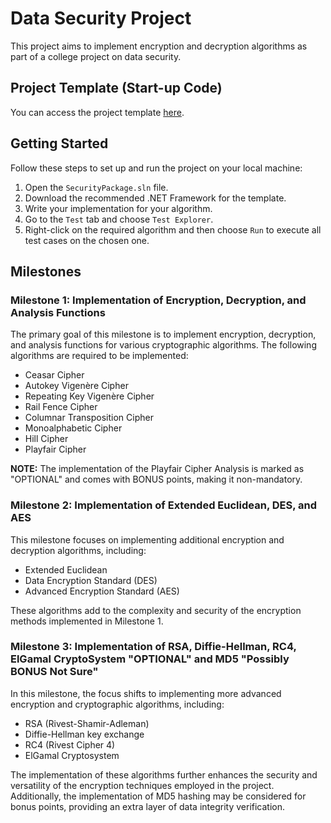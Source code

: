 # Data Security Project

This project aims to implement encryption and decryption algorithms as part of a college project on data security.

## Project Template (Start-up Code)

You can access the project template [here](https://drive.google.com/drive/u/0/folders/1gIw831k_70YW9SXt0N9VShXrvoJuQHGE).

## Getting Started

Follow these steps to set up and run the project on your local machine:

1. Open the `SecurityPackage.sln` file.
2. Download the recommended .NET Framework for the template.
3. Write your implementation for your algorithm.
4. Go to the `Test` tab and choose `Test Explorer`.
5. Right-click on the required algorithm and then choose `Run` to execute all test cases on the chosen one.

## Milestones

### Milestone 1: Implementation of Encryption, Decryption, and Analysis Functions

The primary goal of this milestone is to implement encryption, decryption, and analysis functions for various cryptographic algorithms. The following algorithms are required to be implemented:

- Ceasar Cipher
- Autokey Vigenère Cipher
- Repeating Key Vigenère Cipher
- Rail Fence Cipher
- Columnar Transposition Cipher
- Monoalphabetic Cipher
- Hill Cipher
- Playfair Cipher

**NOTE:** The implementation of the Playfair Cipher Analysis is marked as "OPTIONAL" and comes with BONUS points, making it non-mandatory.

### Milestone 2: Implementation of Extended Euclidean, DES, and AES

This milestone focuses on implementing additional encryption and decryption algorithms, including:
- Extended Euclidean
- Data Encryption Standard (DES)
- Advanced Encryption Standard (AES)

These algorithms add to the complexity and security of the encryption methods implemented in Milestone 1.

### Milestone 3: Implementation of RSA, Diffie-Hellman, RC4, ElGamal CryptoSystem "OPTIONAL" and MD5 "Possibly BONUS Not Sure"

In this milestone, the focus shifts to implementing more advanced encryption and cryptographic algorithms, including:
- RSA (Rivest-Shamir-Adleman)
- Diffie-Hellman key exchange
- RC4 (Rivest Cipher 4)
- ElGamal Cryptosystem

The implementation of these algorithms further enhances the security and versatility of the encryption techniques employed in the project. Additionally, the implementation of MD5 hashing may be considered for bonus points, providing an extra layer of data integrity verification.

